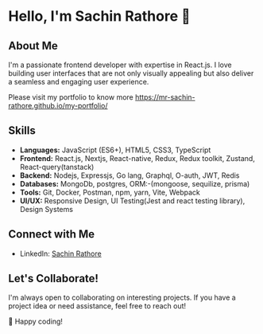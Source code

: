 # Hello, I'm Sachin Rathore 👋

## About Me
I'm a passionate frontend developer with expertise in React.js. I love building user interfaces that are not only visually appealing but also deliver a seamless and engaging user experience.

Please visit my portfolio to know more https://mr-sachin-rathore.github.io/my-portfolio/

## Skills
- **Languages:** JavaScript (ES6+), HTML5, CSS3, TypeScript
- **Frontend:** React.js, Nextjs, React-native, Redux, Redux toolkit, Zustand, React-query(tanstack) 
- **Backend:** Nodejs, Expressjs, Go lang, Graphql, O-auth, JWT, Redis
- **Databases:** MongoDb, postgres, ORM:-(mongoose, sequilize, prisma) 
- **Tools:** Git, Docker, Postman, npm, yarn, Vite, Webpack
- **UI/UX:** Responsive Design, UI Testing(Jest and react testing library), Design Systems

## Connect with Me
- LinkedIn: [Sachin Rathore](https://www.linkedin.com/in/sachin-rathore-642400113?utm_source=share&utm_campaign=share_via&utm_content=profile&utm_medium=android_app)


## Let's Collaborate!
I'm always open to collaborating on interesting projects. If you have a project idea or need assistance, feel free to reach out!

🚀 Happy coding!
